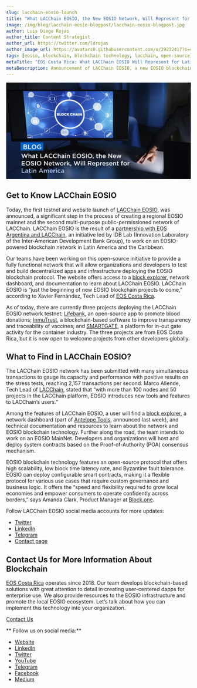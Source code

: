 ```yaml
---
slug: lacchain-eosio-launch
title: "What LACChain EOSIO, the New EOSIO Network, Will Represent for Latin America"
image: /img/blog/lacchain-eosio-blogpost/lacchain-eosio-blogpost.jpg
author: Luis Diego Rojas
author_title: Content Strategist
author_url: https://twitter.com/ldrojas
author_image_url: https://avatars0.githubusercontent.com/u/29232417?s=400&u=032f18555bd97e3d90f3ddfb5b2dc72dfcf0d11b&v=4
tags: [eosio, blockchain, blockchain technology, lacchain, open-source]
metaTitle: "EOS Costa Rica: What LACChain EOSIO Will Represent for Latin America"
metaDescription: Announcement of LACChain EOSIO, a new EOSIO blockchain network in Latin America and the Caribbean supported by LACChain and IDB Lab.
---
```


![Get to Know LACChain EOSIO](/img/blog/lacchain-eosio-blogpost/lacchain-eosio-blogpost.jpg)

## Get to Know LACChain EOSIO

Today, the first testnet and website launch of [LACChain EOSIO](https://eosio.lacchain.net/), was announced, a significant step in the process of creating a regional EOSIO mainnet and the second multi-purpose public-permissioned network of LACChain. LACChain EOSIO is the result of a [partnership with EOS Argentina and LACChain](https://www.coindesk.com/ethereum-and-eosio-square-up-over-enterprise-blockchain-business-in-latin-america), an initiative led by IDB Lab (Innovation Laboratory of the Inter-American Development Bank Group), to work on an EOSIO-powered blockchain network in Latin America and the Caribbean. 

Our teams have been working on this open-source initiative to provide a fully functional network that will allow organizations and developers to test and build decentralized apps and infrastructure deploying the EOSIO blockchain protocol. The website offers access to a [block explorer](https://eosio-explorer.lacchain.net), network dashboard, and documentation to learn about LACChain EOSIO. LACChain EOSIO is “just the beginning of new EOSIO blockchain projects to come,” according to Xavier Fernández, Tech Lead of [EOS Costa Rica](https://eoscostarica.io/).

<!--truncate-->

As of today, there are currently three projects deploying the LACChain EOSIO network testnet: [Lifebank](http://lifebank.io/), an open-source app to promote blood donations; [InmuTrust](https://inmutrust.com/), a blockchain-based software to improve transparency and traceability of vaccines; and [SMARTGATE](https://smartgate.tech/), a platform for in-out gate activity for the container industry. The three projects are from EOS Costa Rica, but it is now open to welcome projects from other developers globally. 

## What to Find in LACChain EOSIO?

The LACChain EOSIO network has been submitted with many simultaneous transactions to gauge its capacity and performance with positive results on the stress tests, reaching 2,157 transactions per second. Marco Allende, Tech Lead of [LACChain](https://www.lacchain.net/), stated that “with more than 100 nodes and 50 projects in the LACChain platform, EOSIO introduces new tools and features to LACChain’s users.”

Among the features of LACChain EOSIO, a user will find a [block explorer](https://eosio-explorer.lacchain.net), a network dashboard (part of [Antelope Tools](https://lacchain.antelope.tools/), announced last week), and technical documentation and resources to learn about the network and EOSIO blockchain technology. Further along the road, the team intends to work on an EOSIO MainNet. Developers and organizations will host and deploy system contracts based on the Proof-of-Authority (POA) consensus mechanism.

EOSIO blockchain technology features an open-source protocol that offers high scalability, low block time latency rate, and Byzantine fault tolerance. EOSIO can deploy configurable smart contracts, making it a flexible protocol for various use cases that require custom governance and business logic. It offers the “speed and flexibility required to grow local economies and empower consumers to operate confidently across borders,” says Amanda Clark, Product Manager at [Block.one](https://b1.com/).

Follow LACChain EOSIO social media accounts for more updates:
* [Twitter](https://twitter.com/LACChain_EOSIO)
* [LinkedIn](https://www.linkedin.com/company/lacchaineosio/)
* [Telegram](https://t.me/lacchaineosio)
* [Contact page](https://eosio.lacchain.net/en/contact-us/)

## Contact Us for More Information About Blockchain

[EOS Costa Rica](https://eoscostarica.io/) operates since 2018. Our team develops blockchain-based solutions with great attention to detail in creating user-centered dapps for enterprise use. We also provide resources to the EOSIO infrastructure and promote the local EOSIO ecosystem. Let’s talk about how you can implement this technology into your organization.

[Contact Us](https://eoscostarica.io/contact-us)

** Follow us on social media:**

*   [Website](https://eoscostarica.io/)
*   [LinkedIn](https://www.linkedin.com/company/eoscostarica/)
*   [Twitter](https://twitter.com/eoscostarica)
*   [YouTube](https://www.youtube.com/c/eoscostarica/)
*   [Telegram](https://t.me/eoscr)
*   [Facebook](https://www.facebook.com/costaricaeos/)
*   [Medium](https://medium.com/@eoscostarica)